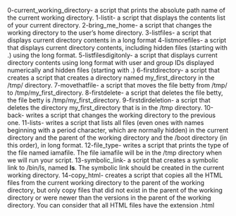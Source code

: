 0-current_working_directory- a script that prints the absolute path name of the current working directory.
1-listit- a script that displays the contents list of your current directory.
2-bring_me_home- a script that changes the working directory to the user’s home directory.
3-listfiles- a script that displays current directory contents in a long format
4-listmorefiles- a script that displays current directory contents, including hidden files (starting with .) using the long format.
5-listfilesdigitonly- a script that displays current directory contents using long format with user and group IDs displayed numerically and hidden files (starting with .)
6-firstdirectory- a script that creates a script that creates a directory named my_first_directory in the /tmp/ directory.
7-movethatfile- a script that moves the file betty from /tmp/ to /tmp/my_first_directory.
8-firstdelete- a script that deletes the file betty, the file betty is /tmp/my_first_directory.
9-firstdirdeletion- a script that deletes the directory my_first_directory that is in the /tmp directory.
10-back- writes a script that changes the working directory to the previous one.
11-lists- writes a script that lists all files (even ones with names beginning with a period character, which are normally hidden) in the current directory and the parent of the working directory and the /boot directory (in this order), in long format.
12-file_type- writes a script that prints the type of the file named iamafile. The file iamafile will be in the /tmp directory when we will run your script.
13-symbolic_link- a script that creates a symbolic link to /bin/ls, named __ls__. The symbolic link should be created in the current working directory.
14-copy_html- creates a script that copies all the HTML files from the current working directory to the parent of the working directory, but only copy files that did not exist in the parent of the working directory or were newer than the versions in the parent of the working directory. You can consider that all HTML files have the extension .html
